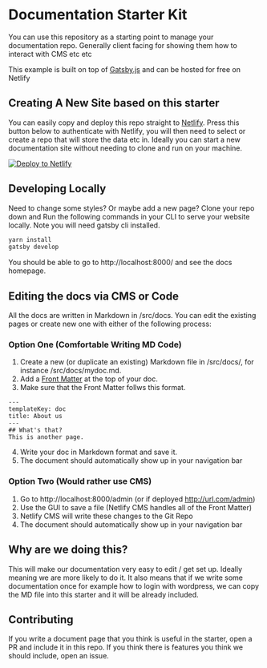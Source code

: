 # Documentation Starter Kit

You can use this repository as a starting point to manage your documentation repo. Generally client facing for showing them how to interact with CMS etc etc

This example is built on top of [Gatsby.js](https://www.gatsbyjs.org) and can be hosted for free on Netlify


## Creating A New Site based on this starter

You can easily copy and deploy this repo straight to [Netlify](https://netlify.com).
Press this button below to authenticate with Netlify, you will then need to select or create a repo that will store the data etc in. Ideally you can start a new documentation site without needing to clone and run on your machine.

<a href="https://app.netlify.com/start/deploy?repository=https://github.com/smkkstudios/documentation-starter&amp;stack=cms"><img src="https://www.netlify.com/img/deploy/button.svg" alt="Deploy to Netlify"></a>

## Developing Locally
Need to change some styles? Or maybe add a new page? Clone your repo down and
Run the following commands in your CLI to serve your website locally. Note you will need gatsby cli installed.

```bash
yarn install
gatsby develop

```

You should be able to go to http://localhost:8000/ and see the docs homepage. 


## Editing the docs via CMS or Code

All the docs are written in Markdown in /src/docs. You can edit the existing pages or create new one with either of the following process:

### Option One (Comfortable Writing MD Code)

1. Create a new (or duplicate an existing) Markdown file in /src/docs/, for instance /src/docs/mydoc.md.
2. Add a [Front Matter](https://jekyllrb.com/docs/frontmatter/) at the top of your doc.
3. Make sure that the Front Matter follws this format.
```
---
templateKey: doc
title: About us
---
## What's that?
This is another page.

```
4. Write your doc in Markdown format and save it.
5. The document should automatically show up in your navigation bar

### Option Two (Would rather use CMS)

1. Go to http://localhost:8000/admin (or if deployed http://url.com/admin)
2. Use the GUI to save a file (Netlify CMS handles all of the Front Matter)
3. Netlify CMS will write these changes to the Git Repo
4. The document should automatically show up in your navigation bar

## Why are we doing this?
This will make our documentation very easy to edit / get set up. Ideally meaning we are more likely to do it. It also means that if we write some documentation once for example how to login with wordpress, we can copy the MD file into this starter and it will be already included.

## Contributing
If you write a document page that you think is useful in the starter, open a PR and include it in this repo. If you think there is features you think we should include, open an issue. 


